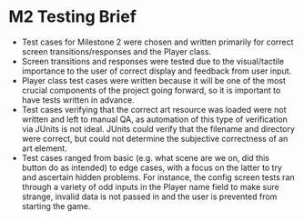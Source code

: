 # M2 Testing Brief
- Test cases for Milestone 2 were chosen and written primarily for correct screen transitions/responses and 
the Player class. 
- Screen transitions and responses were tested due to the visual/tactile importance to the user of correct 
display and feedback from user input.
- Player class test cases were written because it will be one of the most crucial components of the project 
going forward, so it is important to have tests written in advance.
- Test cases verifying that the correct art resource was loaded were not written and left to manual QA, 
as automation of this type of verification via JUnits is not ideal. JUnits could verify that the filename
and directory were correct, but could not determine the subjective correctness of an art element.
- Test cases ranged from basic (e.g. what scene are we on, did this button do as intended) to edge cases, 
with a focus on the latter to try and ascertain hidden problems. For instance, the config screen tests
ran through a variety of odd inputs in the Player name field to make sure strange, invalid data is not
passed in and the user is prevented from starting the game. 
